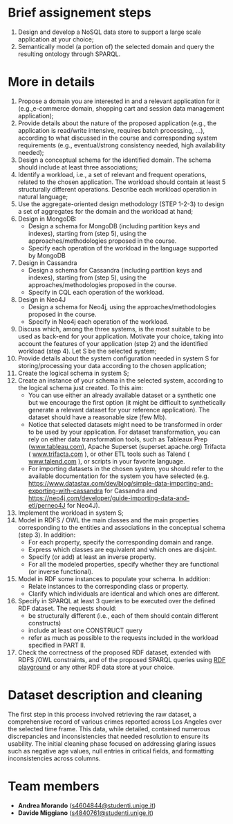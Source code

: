 # Brief assignement steps

1. Design and develop a NoSQL data store to support a large scale application at your choice;
2. Semantically model (a portion of) the selected domain  and query the resulting ontology through SPARQL.

# More in details

1. Propose a domain you are interested in and a relevant application for it (e.g.,e-commerce domain, shopping cart and session data management application); 
2. Provide details about the nature of the proposed application (e.g., the application is read/write intensive, requires batch processing, ...), according to what discussed in the course and corresponding system requirements (e.g., eventual/strong consistency needed, high availability needed);
3. Design a conceptual schema for the identified domain. The schema should include at least three associations;
4. Identify a workload, i.e., a set of relevant and frequent operations, related to the chosen application. The workload should contain at least 5 structurally different operations. Describe each workload operation in natural language;
5. Use the aggregate-oriented design methodology (STEP 1-2-3) to design a set of aggregates for the domain and the workload at hand;
6. Design in MongoDB:
    * Design a schema for MongoDB (including partition keys and indexes), starting from (step 5), using the approaches/methodologies proposed in the course.
    * Specify each operation of the workload in the language supported by MongoDB 
7. Design in Cassandra
    * Design a schema for Cassandra  (including partition keys and indexes), starting from (step 5), using the approaches/methodologies proposed in the course.
    * Specify in CQL each operation of the workload.
8. Design in Neo4J
    * Design a schema for Neo4j, using the approaches/methodologies proposed in the course.
    * Specify in Neo4j each operation of the workload.
9. Discuss which, among the three systems, is the most suitable to be used as  back-end for your application. Motivate your choice, taking into account the features of your application (step 2) and the identified workload (step 4). Let S be the selected system;
10. Provide details about the system configuration needed in system S  for storing/processing your data according to the chosen application;
11. Create the logical schema in system S;
12. Create an instance of your schema in the selected system, according to the logical schema just created. To this aim:
    * You can use either an already available dataset or a synthetic one but we encourage the first option (it might be difficult to synthetically generate a relevant dataset for your reference application). The dataset should have a reasonable size (few Mb). 
    * Notice that selected datasets might need to be transformed in order to be used by your application. For dataset transformation, you can rely on either data transformation tools, such as Tableaux Prep (www.tableau.com), Apache Superset (superset.apache.org) Trifacta ( www.trifacta.com ), or other ETL tools such as Talend ( www.talend.com ), or scripts in your favorite language. 
    * For importing datasets in the chosen system, you should refer to the available documentation for the system you have selected (e.g. https://www.datastax.com/dev/blog/simple-data-importing-and-exporting-with-cassandra for Cassandra and https://neo4j.com/developer/guide-importing-data-and-etl/perneo4J for Neo4J).
13. Implement the workload in system S;
14. Model in RDFS / OWL the main classes and the main properties corresponding to the entities and associations in the conceptual schema (step 3). In addition:
    * For each property, specify the corresponding domain and range.
    * Express which classes are equivalent and which ones are disjoint.
    * Specify (or add) at least an inverse property.
    * For all the modeled properties, specify whether they are functional (or inverse functional).
15. Model in RDF some instances  to populate your schema. In addition:
    * Relate instances to the corresponding class or property.
    * Clarify which individuals are identical and which ones are different.
16. Specify in SPARQL at least 3 queries to be executed over the defined RDF dataset. The requests should:
    * be structurally different (i.e., each of them should contain different constructs)
    * include at least one CONSTRUCT query
    * refer as much as possible to the requests included in the workload specified in PART II.
17. Check the correctness of the proposed RDF dataset, extended with RDFS /OWL constraints, and of the proposed SPARQL queries using [RDF playground](http://rdfplayground.dcc.uchile.cl/) or any other RDF data store at your choice.

# Dataset description and cleaning

The first step in this process involved retrieving the raw dataset, a comprehensive record of various crimes reported across Los Angeles over the selected time frame. This data, while detailed, contained numerous discrepancies and inconsistencies that needed resolution to ensure its usability. The initial cleaning phase focused on addressing glaring issues such as negative age values, null entries in critical fields, and formatting inconsistencies across columns.


# Team members
- **Andrea Morando** (s4604844@studenti.unige.it)
- **Davide Miggiano** (s4840761@studenti.unige.it)